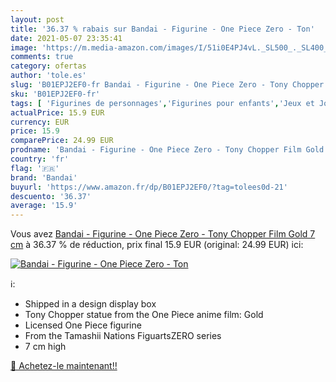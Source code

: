 ```yaml
---
layout: post
title: '36.37 % rabais sur Bandai - Figurine - One Piece Zero - Ton'
date: 2021-05-07 23:35:41
image: 'https://m.media-amazon.com/images/I/51i0E4PJ4vL._SL500_._SL400_.jpg'
comments: true
category: ofertas
author: 'tole.es'
slug: 'B01EPJ2EF0-fr Bandai - Figurine - One Piece Zero - Tony Chopper Film...'
sku: 'B01EPJ2EF0-fr'
tags: [ 'Figurines de personnages','Figurines pour enfants','Jeux et Jouets','Jeux et jouets','Jouets de collection','Kits de modélisme','Kits de modélisme de figurines','Maquettes et modélisme','Reproductions, statues et bustes','Statues, maquettes et bustes','bandai', ]
actualPrice: 15.9 EUR
currency: EUR
price: 15.9
comparePrice: 24.99 EUR
prodname: 'Bandai - Figurine - One Piece Zero - Tony Chopper Film Gold 7 cm'
country: 'fr'
flag: '🇫🇷'
brand: 'Bandai'
buyurl: 'https://www.amazon.fr/dp/B01EPJ2EF0/?tag=tolees0d-21'
descuento: '36.37'
average: '15.9'
---
```


Vous avez [Bandai - Figurine - One Piece Zero - Tony Chopper Film Gold 7 cm](https://www.amazon.fr/dp/B01EPJ2EF0/?tag=tolees0d-21)  à  36.37 % de réduction, prix final  15.9 EUR (original: 24.99 EUR) ici:

[![Bandai - Figurine - One Piece Zero - Ton](https://m.media-amazon.com/images/I/51i0E4PJ4vL._SL500_._SL400_.jpg)](https://www.amazon.fr/dp/B01EPJ2EF0/?tag=tolees0d-21)

ℹ️:

- Shipped in a design display box
- Tony Chopper statue from the One Piece anime film: Gold
- Licensed One Piece figurine
- From the Tamashii Nations FiguartsZERO series
- 7 cm high

[🛒 Achetez-le maintenant!!](https://www.amazon.fr/dp/B01EPJ2EF0/?tag=tolees0d-21)
